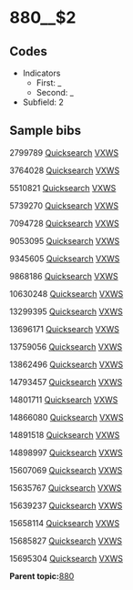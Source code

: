 # 880\_\_$2

## Codes

-   Indicators
    -   First: \_
    -   Second: \_
-   Subfield: 2

## Sample bibs

2799789 [Quicksearch](https://search.library.yale.edu/catalog/2799789) [VXWS](http://prodorbis.library.yale.edu:7014/vxws/GetHoldingsService?bibId=2799789)

3764028 [Quicksearch](https://search.library.yale.edu/catalog/3764028) [VXWS](http://prodorbis.library.yale.edu:7014/vxws/GetHoldingsService?bibId=3764028)

5510821 [Quicksearch](https://search.library.yale.edu/catalog/5510821) [VXWS](http://prodorbis.library.yale.edu:7014/vxws/GetHoldingsService?bibId=5510821)

5739270 [Quicksearch](https://search.library.yale.edu/catalog/5739270) [VXWS](http://prodorbis.library.yale.edu:7014/vxws/GetHoldingsService?bibId=5739270)

7094728 [Quicksearch](https://search.library.yale.edu/catalog/7094728) [VXWS](http://prodorbis.library.yale.edu:7014/vxws/GetHoldingsService?bibId=7094728)

9053095 [Quicksearch](https://search.library.yale.edu/catalog/9053095) [VXWS](http://prodorbis.library.yale.edu:7014/vxws/GetHoldingsService?bibId=9053095)

9345605 [Quicksearch](https://search.library.yale.edu/catalog/9345605) [VXWS](http://prodorbis.library.yale.edu:7014/vxws/GetHoldingsService?bibId=9345605)

9868186 [Quicksearch](https://search.library.yale.edu/catalog/9868186) [VXWS](http://prodorbis.library.yale.edu:7014/vxws/GetHoldingsService?bibId=9868186)

10630248 [Quicksearch](https://search.library.yale.edu/catalog/10630248) [VXWS](http://prodorbis.library.yale.edu:7014/vxws/GetHoldingsService?bibId=10630248)

13299395 [Quicksearch](https://search.library.yale.edu/catalog/13299395) [VXWS](http://prodorbis.library.yale.edu:7014/vxws/GetHoldingsService?bibId=13299395)

13696171 [Quicksearch](https://search.library.yale.edu/catalog/13696171) [VXWS](http://prodorbis.library.yale.edu:7014/vxws/GetHoldingsService?bibId=13696171)

13759056 [Quicksearch](https://search.library.yale.edu/catalog/13759056) [VXWS](http://prodorbis.library.yale.edu:7014/vxws/GetHoldingsService?bibId=13759056)

13862496 [Quicksearch](https://search.library.yale.edu/catalog/13862496) [VXWS](http://prodorbis.library.yale.edu:7014/vxws/GetHoldingsService?bibId=13862496)

14793457 [Quicksearch](https://search.library.yale.edu/catalog/14793457) [VXWS](http://prodorbis.library.yale.edu:7014/vxws/GetHoldingsService?bibId=14793457)

14801711 [Quicksearch](https://search.library.yale.edu/catalog/14801711) [VXWS](http://prodorbis.library.yale.edu:7014/vxws/GetHoldingsService?bibId=14801711)

14866080 [Quicksearch](https://search.library.yale.edu/catalog/14866080) [VXWS](http://prodorbis.library.yale.edu:7014/vxws/GetHoldingsService?bibId=14866080)

14891518 [Quicksearch](https://search.library.yale.edu/catalog/14891518) [VXWS](http://prodorbis.library.yale.edu:7014/vxws/GetHoldingsService?bibId=14891518)

14898997 [Quicksearch](https://search.library.yale.edu/catalog/14898997) [VXWS](http://prodorbis.library.yale.edu:7014/vxws/GetHoldingsService?bibId=14898997)

15607069 [Quicksearch](https://search.library.yale.edu/catalog/15607069) [VXWS](http://prodorbis.library.yale.edu:7014/vxws/GetHoldingsService?bibId=15607069)

15635767 [Quicksearch](https://search.library.yale.edu/catalog/15635767) [VXWS](http://prodorbis.library.yale.edu:7014/vxws/GetHoldingsService?bibId=15635767)

15639237 [Quicksearch](https://search.library.yale.edu/catalog/15639237) [VXWS](http://prodorbis.library.yale.edu:7014/vxws/GetHoldingsService?bibId=15639237)

15658114 [Quicksearch](https://search.library.yale.edu/catalog/15658114) [VXWS](http://prodorbis.library.yale.edu:7014/vxws/GetHoldingsService?bibId=15658114)

15685827 [Quicksearch](https://search.library.yale.edu/catalog/15685827) [VXWS](http://prodorbis.library.yale.edu:7014/vxws/GetHoldingsService?bibId=15685827)

15695304 [Quicksearch](https://search.library.yale.edu/catalog/15695304) [VXWS](http://prodorbis.library.yale.edu:7014/vxws/GetHoldingsService?bibId=15695304)

**Parent topic:**[880](../../tags/880/880.md)

